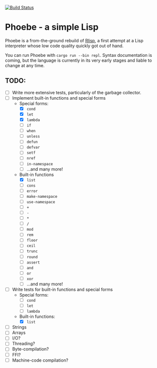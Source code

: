 [![Build Status](https://travis-ci.org/gefjon/phoebe.svg?branch=master)](https://travis-ci.org/gefjon/phoebe)


# Phoebe - a simple Lisp

Phoebe is a from-the-ground rebuild of [Rlisp](https://github.com/gefjon/rlisp),
a first attempt at a Lisp interpreter whose low code quality quickly got out of
hand.

You can run Phoebe with `cargo run --bin repl`. Syntax documentation is coming,
but the language is currently in its very early stages and liable to change at
any time.

## TODO:
- [ ] Write more extensive tests, particularly of the garbage collector.
- [ ] Implement built-in functions and special forms
  + Special forms:
    * [x] `cond`
    * [x] `let`
    * [x] `lambda`
    * [ ] `if`
    * [ ] `when`
    * [ ] `unless`
    * [ ] `defun`
    * [ ] `defvar`
    * [ ] `setf`
    * [ ] `nref`
    * [ ] `in-namespace`
    * [ ] ...and many more!
  + Built-in functions
    * [x] `list`
    * [ ] `cons`
    * [ ] `error`
    * [ ] `make-namespace`
    * [ ] `use-namespace`
    * [ ] `+`
    * [ ] `-`
    * [ ] `*`
    * [ ] `/`
    * [ ] `mod`
    * [ ] `rem`
    * [ ] `floor`
    * [ ] `ceil`
    * [ ] `trunc`
    * [ ] `round`
    * [ ] `assert`
    * [ ] `and`
    * [ ] `or`
    * [ ] `xor`
    * [ ] ...and many more!
- [ ] Write tests for built-in functions and special forms
  + Special forms:
    * [ ] `cond`
    * [ ] `let`
    * [ ] `lambda`
  + Built-in functions:
    * [x] `list`
- [ ] Strings
- [ ] Arrays
- [ ] I/O?
- [ ] Threading?
- [ ] Byte-compilation?
- [ ] FFI?
- [ ] Machine-code compilation?
